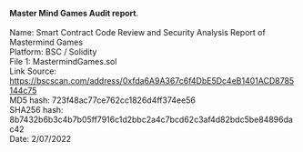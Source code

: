 **Master Mind Games Audit report**.<br><br>
Name: Smart Contract Code Review and Security Analysis Report of Mastermind Games<br>
Platform: BSC / Solidity<br>
File 1: MastermindGames.sol<br>
Link Source: https://bscscan.com/address/0xfda6A9A367c6f4DbE5Dc4eB1401ACD8785144c75<br>
MD5 hash: 723f48ac77ce762cc1826d4ff374ee56<br>
SHA256 hash: 8b7432b6b3c4b7b05ff7916c1d2bbc2a4c7bcd62c3af4d82bdc5be84896dac42<br>
Date: 2/07/2022
